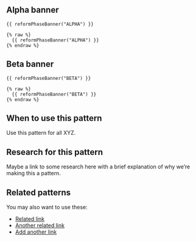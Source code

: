 ## Alpha banner

```example
{{ reformPhaseBanner("ALPHA") }}
```

```nunjucks
{% raw %}
  {{ reformPhaseBanner("ALPHA") }}
{% endraw %}
```

## Beta banner

```example
{{ reformPhaseBanner("BETA") }}
```

```nunjucks
{% raw %}
  {{ reformPhaseBanner("BETA") }}
{% endraw %}
```

## When to use this pattern

Use this pattern for all XYZ.

## Research for this pattern

Maybe a link to some research here with a brief explanation of why we’re making this a pattern.

## Related patterns

You may also want to use these:

* [Related link](#)
* [Another related link](#)
* [Add another link](#)
